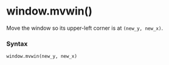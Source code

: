 # window.mvwin()

Move the window so its upper-left corner is at `(new_y, new_x)`.

### Syntax

```python
window.mvwin(new_y, new_x)
```
